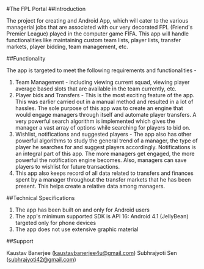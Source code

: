 #The FPL Portal
##Introduction

The project for creating and Android App, which will cater to the various managerial jobs that are associated with our very decorated FPL (Friend's Premier League) played in the computer game FIFA. This app will handle functionalities like maintaining custom team lists, player lists, transfer markets, player bidding, team management, etc.

##Functionality

The app is targeted to meet the following requirements and functionalities -

1. Team Management - including viewing current squad, viewing player average based slots that are available in the team currently, etc.
2. Player bids and Transfers - This is the most exciting feature of the app. This was earlier carried out in a manual method and resulted in a lot of hassles. The sole purpose of this app was to create an engine that would engage managers through itself and automate player transfers. A very powerful search algorithm is implemented which gives the manager a vast array of options while searching for players to bid on.
3. Wishlist, notifications and suggested players - The app also has other powerful algorithms to study the general trend of a manager, the type of player he searches for and suggest players accordingly. Notifications is an integral part of this app. The more managers get engaged, the more powerful the notification engine becomes. Also, managers can save players to wishlist for future transactions.
4. This app also keeps record of all data related to transfers and finances spent by a manager throughout the transfer markets that he has been present. This helps create a relative data among managers.

##Technical Specifications

1. The app has been built on and only for Android users
2. The app's minimum supported SDK is API 16: Android 4.1 (JellyBean) targeted only for phone devices
3. The app does not use extensive graphic material


##Support

Kaustav Banerjee (kaustavbanerjee4u@gmail.com) Subhrajyoti Sen (subhrajyoti42@gmail.com)
